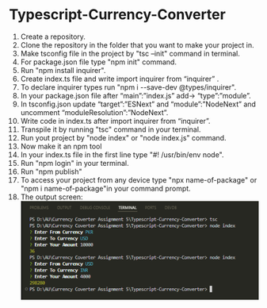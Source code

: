 # Typescript-Currency-Converter

1. Create a repository.
2. Clone the repository in the folder that you want to make your project in.
3. Make tsconfig file in the project by "tsc –init" command in terminal.
4. For package.json file type "npm init" command.
5. Run "npm install inquirer".
6. Create index.ts file and write import inquirer from “inquirer” .
7. To declare inquirer types run "npm i --save-dev @types/inquirer".
10. In your package.json file after “main”:”index.js” add-> “type”:”module”.
11. In tsconfig.json update “target”:”ESNext” and “module”:”NodeNext” and uncomment “moduleResolution”:”NodeNext”.
12. Write code in index.ts after import inquirer from “inquirer”.
13. Transpile it by running "tsc" command in your terminal.
14. Run yout project by "node index" or "node index.js" command.
15. Now make it an npm tool
16. In your index.ts file in the first line type "#! /usr/bin/env node".
17. Run "npm login" in your terminal.
18. Run "npm publish"
19. To access your project from any device type "npx name-of-package" or "npm i name-of-package"in your command prompt.
20. The output screen:
![alt text](<Output_currency converter.PNG>)